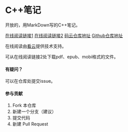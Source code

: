 # C++笔记
开放的，用MarkDown写的C++笔记。

[在线阅读链接1](http://cpplearn.objectkaz.cn)     [在线阅读链接2](https://www.kancloud.cn/z1481281370/cpplearn)    [码云仓库地址](https://gitee.com/pikoyo/cpplearn)    [Github仓库地址](https://github.com/ObjectKaz/cpplearn)

在线阅读由[看云](https://www.kancloud.cn)提供技术支持。

可从在线阅读链接2处下载pdf、epub、mobi格式的文件。
#### 有疑问？

可以在仓库处提交issue。

#### 参与贡献

1.  Fork 本仓库
2.  新建一个分支（建议）
3.  提交代码
4.  新建 Pull Request